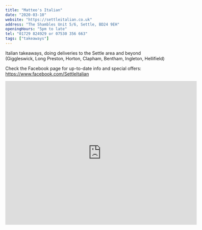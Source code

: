 ```yaml
---
title: "Matteo's Italian"
date: "2020-03-10"
website: "https://settleitalian.co.uk"
address: "The Shambles Unit 5/6, Settle, BD24 9EH"
openingHours: "5pm to late"
tel: "01729 824929 or 07530 356 663"
tags: ["takeaways"]
---
```


Italian takeaways, doing deliveries to the Settle area and beyond (Giggleswick, Long Preston, Horton, Clapham, Bentham, Ingleton, Hellifield)

<p>Check the Facebook page for up-to-date info and special offers: <a href="https://www.facebook.com/SettleItalian" target="_blank" rel="noopener noreferrer">https://www.facebook.com/SettleItalian</a></p>

<iframe src="https://www.google.com/maps/embed?pb=!1m18!1m12!1m3!1d2341.279296164067!2d-2.2788936843855327!3d54.068790180136794!2m3!1f0!2f0!3f0!3m2!1i1024!2i768!4f13.1!3m3!1m2!1s0x487c77da2990549d%3A0xcf395ff45fc7667b!2sMatteo&#39;s%20Settle%20Italian%20Restaurant!5e0!3m2!1sen!2suk!4v1586869029000!5m2!1sen!2suk" width="600" height="450" frameborder="0" style="border:0;" allowfullscreen="" aria-hidden="false" tabindex="0"></iframe>
